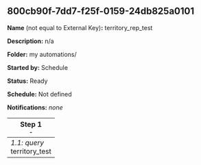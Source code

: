 ## 800cb90f-7dd7-f25f-0159-24db825a0101

**Name** (not equal to External Key)**:** territory_rep_test

**Description:** n/a

**Folder:** my automations/

**Started by:** Schedule

**Status:** Ready

**Schedule:** Not defined

**Notifications:** _none_


| Step 1<br>_<small>-</small>_ |
| --- |
| _1.1: query_<br>territory_test |
